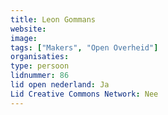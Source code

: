 ```yaml
---
title: Leon Gommans
website: 
image: 
tags: ["Makers", "Open Overheid"]
organisaties:
type: persoon
lidnummer: 86
lid open nederland: Ja
Lid Creative Commons Network: Nee
---
```


